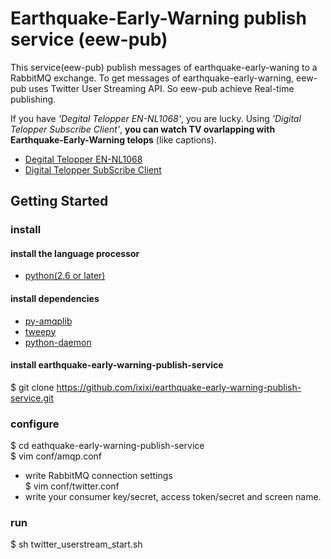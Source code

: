 Earthquake-Early-Warning publish service (eew-pub)
===========

This service(eew-pub) publish messages of earthquake-early-waning to a RabbitMQ exchange.
To get messages of earthquake-early-warning, eew-pub uses Twitter User Streaming API.
So eew-pub achieve Real-time publishing.

If you have *'Degital Telopper EN-NL1068'*, you are lucky.
Using *'Digital Telopper Subscribe Client'*, **you can watch TV ovarlapping with Earthquake-Early-Warning telops** (like captions).

 * [Degital Telopper EN-NL1068](http://entis-marketing.jp/products/dt/nl1068/index.html)
 * [Digital Telopper SubScribe Client](https://github.com/ixixi/digitaltelopper-subscribe-client)

## Getting Started

### install

#### install the language processor

* [python(2.6 or later)](http://www.python.org/getit/)

#### install dependencies

 *  [py-amqplib](http://entis-marketing.jp/products/dt/nl1068/index.html)
 *  [tweepy](https://github.com/joshthecoder/tweepy)
 *  [python-daemon](http://pypi.python.org/pypi/python-daemon/)

#### install earthquake-early-warning-publish-service

$ git clone https://github.com/ixixi/earthquake-early-warning-publish-service.git

### configure

$ cd eathquake-early-warning-publish-service  
$ vim conf/amqp.conf  
 - write RabbitMQ connection settings  
$ vim conf/twitter.conf  
 - write your consumer key/secret, access token/secret and screen name.  

### run

$ sh twitter_userstream_start.sh



